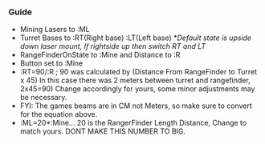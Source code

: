 ### Guide
- Mining Lasers to :ML  
- Turret Bases to :RT(Right base) :LT(Left base) **Default state is upside down laser mount, If rightside up then switch RT and LT*
- RangeFinderOnState to :Mine and Distance to :R
- Button set to :Mine
- :RT=90/:R ; 90 was calculated by (Distance From RangeFinder to Turret x 45) In this case there was 2 meters between turret and rangefinder, 2x45=90) Change accordingly for yours, some minor adjustments may be necessary.
- FYI: The games beams are in CM not Meters, so make sure to convert for the equation above.
- :ML=20*:Mine... 20 is the RangerFinder Length Distance, Change to match yours. DONT MAKE THIS NUMBER TO BIG.
